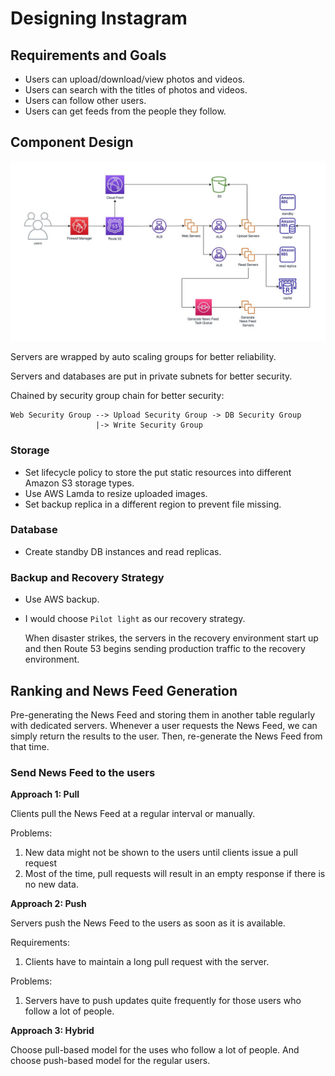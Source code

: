 # Designing Instagram

## Requirements and Goals

- Users can upload/download/view photos and videos.
- Users can search with the titles of photos and videos.
- Users can follow other users.
- Users can get feeds from the people they follow.

## Component Design

![architecture](./images/designing-ig-architecture.jpg)

Servers are wrapped by auto scaling groups for better reliability.

Servers and databases are put in private subnets for better security.

Chained by security group chain for better security:

```
Web Security Group --> Upload Security Group -> DB Security Group
                   |-> Write Security Group
```

### Storage

- Set lifecycle policy to store the put static resources into different Amazon S3 storage types.
- Use AWS Lamda to resize uploaded images.
- Set backup replica in a different region to prevent file missing.

### Database

- Create standby DB instances and read replicas.

### Backup and Recovery Strategy

- Use AWS backup.
- I would choose `Pilot light` as our recovery strategy.

  When disaster strikes, the servers in the recovery environment start up and then Route 53 begins sending production traffic to the recovery environment.

## Ranking and News Feed Generation

Pre-generating the News Feed and storing them in another table regularly with dedicated servers. Whenever a user requests the News Feed, we can simply return the results to the user. Then, re-generate the News Feed from that time.

### Send News Feed to the users

**Approach 1: Pull**

Clients pull the News Feed at a regular interval or manually.

Problems:

1. New data might not be shown to the users until clients issue a pull request
2. Most of the time, pull requests will result in an empty response if there is no new data.

**Approach 2: Push**

Servers push the News Feed to the users as soon as it is available.

Requirements:

1. Clients have to maintain a long pull request with the server.

Problems:

1. Servers have to push updates quite frequently for those users who follow a lot of people.

**Approach 3: Hybrid**

Choose pull-based model for the uses who follow a lot of people. And choose push-based model for the regular users.

